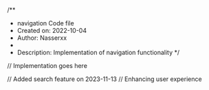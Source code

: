 /**
 * navigation Code file
 * Created on: 2022-10-04
 * Author: Nasserxx
 *
 * Description: Implementation of navigation functionality
 */
 
// Implementation goes here


// Added search feature on 2023-11-13
// Enhancing user experience
